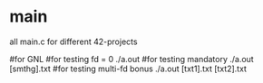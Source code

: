 # main
all main.c for different 42-projects

#for GNL
#for testing fd = 0
./a.out
#for testing mandatory
./a.out [smthg].txt
#for testing multi-fd bonus
./a.out [txt1].txt [txt2].txt

